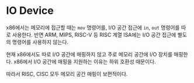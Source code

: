 #   IO Device
x86에서는 메모리에 접근할 때는 `mov` 명령어를, I/O 공간 접근에 `in`, `out` 명령어를 따로 사용한다.
반면 ARM, MIPS, RISC-V 등 RISC 계열 ISA에는 I/O 공간 접근에 별도의 명령어를 사용하지 않는다.

현재 x86에서도 따로 I/O 공간에 매핑하지 않고 주로 메모리 공간에 I/O 장치를 매핑한다.
x86에서 I/O 공간에 매핑을 지원하는 이유는 하위 호환성 때문이다.

따라서 RISC, CISC 모두 메모리 공간 매핑이 보편적이다.